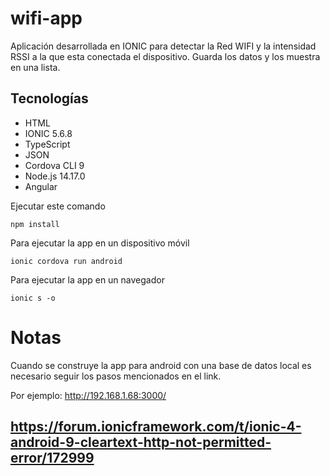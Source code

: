 # wifi-app
 Aplicación desarrollada en IONIC para detectar la Red WIFI y la intensidad RSSI 
 a la que esta conectada el dispositivo.
 Guarda los datos y los muestra en una lista.
 
## Tecnologías
- HTML
- IONIC 5.6.8
- TypeScript
- JSON
- Cordova CLI 9
- Node.js 14.17.0
- Angular



Ejecutar este comando 

```
npm install
```
Para ejecutar la app en un dispositivo móvil
```
ionic cordova run android
```
Para ejecutar la app en un navegador
```
ionic s -o
```

# Notas
Cuando se construye la app para android con una base de datos local es necesario seguir los pasos mencionados en el link.

Por ejemplo: http://192.168.1.68:3000/

## https://forum.ionicframework.com/t/ionic-4-android-9-cleartext-http-not-permitted-error/172999
 
 
 
